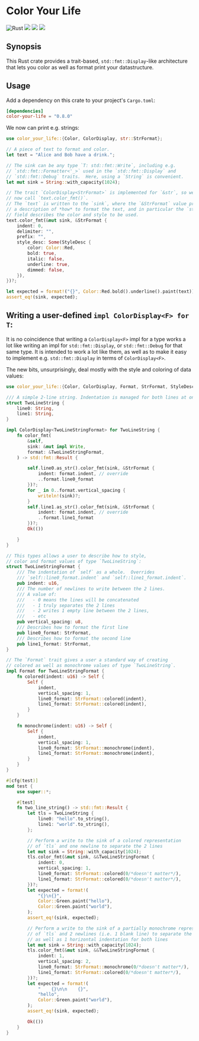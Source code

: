 # Color Your Life

![Rust](https://github.com/jjpe/color-your-life/workflows/Rust/badge.svg)
[![](https://img.shields.io/crates/v/color-your-life?label=color-your-life)](https://crates.io/crates/color-your-life)
![](https://img.shields.io/badge/rustc-1.26+-darkcyan.svg)
![](https://img.shields.io/crates/l/color-your-life)

## Synopsis

This Rust crate provides a trait-based, `std::fmt::Display`-like architecture
that lets you color as well as format print your datastructure.

## Usage

Add a dependency on this crate to your project's `Cargo.toml`:
``` toml
[dependencies]
color-your-life = "0.8.0"
```

We now can print e.g. strings:
```rust
use color_your_life::{Color, ColorDisplay, str::StrFormat};

// A piece of text to format and color.
let text = "Alice and Bob have a drink.";

// The sink can be any type `T: std::fmt::Write`, including e.g.
// `std::fmt::Formatter<'_>` used in the `std::fmt::Display` and
// `std::fmt::Debug` traits.  Here, using a `String` is convenient.
let mut sink = String::with_capacity(1024);

// The trait `ColorDisplay<StrFormat>` is implemented for `&str`, so we can
// now call `text.color_fmt()`.
// The `text` is written to the `sink`, where the `&StrFormat` value provides
// a description of *how* to format the text, and in particular the `style_desc`
// field describes the color and style to be used.
text.color_fmt(&mut sink, &StrFormat {
    indent: 0,
    delimiter: "",
    prefix: "",
    style_desc: Some(StyleDesc {
        color: Color::Red,
        bold: true,
        italic: false,
        underline: true,
        dimmed: false,
    }),
})?;

let expected = format!("{}", Color::Red.bold().underline().paint(text));
assert_eq!(sink, expected);
```

## Writing a user-defined `impl ColorDisplay<F> for T`:

It is no coincidence that writing a `ColorDisplay<F>` impl for a type works
a lot like writing an impl for `std::fmt::Display`, or `std::fmt::Debug` for
that same type.
It is intended to work a lot like them, as well as to make it easy
to implement e.g. `std::fmt::Display` in terms of `ColorDisplay<F>`.

The new bits, unsurprisingly, deal mostly with the style and coloring
of data values:
``` rust
use color_your_life::{Color, ColorDisplay, Format, StrFormat, StyleDesc};

/// A simple 2-line string. Indentation is managed for both lines at once.
struct TwoLineString {
    line0: String,
    line1: String,
}

impl ColorDisplay<TwoLineStringFormat> for TwoLineString {
    fn color_fmt(
        &self,
        sink: &mut impl Write,
        format: &TwoLineStringFormat,
    ) -> std::fmt::Result {

        self.line0.as_str().color_fmt(sink, &StrFormat {
            indent: format.indent, // override
            ..format.line0_format
        })?;
        for _ in 0..format.vertical_spacing {
            writeln!(sink)?;
        }
        self.line1.as_str().color_fmt(sink, &StrFormat {
            indent: format.indent, // override
            ..format.line1_format
        })?;
        Ok(())

    }
}

// This types allows a user to describe how to style,
// color and format values of type `TwoLineString`:
struct TwoLineStringFormat {
    /// The indentation of `self` as a whole.  Overrides
    /// `self::line0_format.indent` and `self::line1_format.indent`.
    pub indent: u16,
    /// The number of newlines to write between the 2 lines.
    /// A value of:
    ///   - 0 means the lines will be concatenated
    ///   - 1 truly separates the 2 lines
    ///   - 2 writes 1 empty line between the 2 lines,
    ///   - etc
    pub vertical_spacing: u8,
    /// Describes how to format the first line
    pub line0_format: StrFormat,
    /// Describes how to format the second line
    pub line1_format: StrFormat,
}

// The `Format` trait gives a user a standard way of creating
// colored as well as monochrome values of type `TwoLineString`.
impl Format for TwoLineStringFormat {
    fn colored(indent: u16) -> Self {
        Self {
            indent,
            vertical_spacing: 1,
            line0_format: StrFormat::colored(indent),
            line1_format: StrFormat::colored(indent),
        }
    }

    fn monochrome(indent: u16) -> Self {
        Self {
            indent,
            vertical_spacing: 1,
            line0_format: StrFormat::monochrome(indent),
            line1_format: StrFormat::monochrome(indent),
        }
    }
}

#[cfg(test)]
mod test {
    use super::*;

    #[test]
    fn two_line_string() -> std::fmt::Result {
        let tls = TwoLineString {
            line0: "hello".to_string(),
            line1: "world".to_string(),
        };

        // Perform a write to the sink of a colored representation
        // of `tls` and one newline to separate the 2 lines
        let mut sink = String::with_capacity(1024);
        tls.color_fmt(&mut sink, &&TwoLineStringFormat {
            indent: 0,
            vertical_spacing: 1,
            line0_format: StrFormat::colored(0/*doesn't matter*/),
            line1_format: StrFormat::colored(0/*doesn't matter*/),
        })?;
        let expected = format!(
            "{}\n{}",
            Color::Green.paint("hello"),
            Color::Green.paint("world"),
        );
        assert_eq!(sink, expected);

        // Perform a write to the sink of a partially monochrome representation
        // of `tls` and 2 newlines (i.e. 1 blank line) to separate the 2 lines,
        // as well as 1 horizontal indentation for both lines
        let mut sink = String::with_capacity(1024);
        tls.color_fmt(&mut sink, &&TwoLineStringFormat {
            indent: 1,
            vertical_spacing: 2,
            line0_format: StrFormat::monochrome(0/*doesn't matter*/),
            line1_format: StrFormat::colored(0/*doesn't matter*/),
        })?;
        let expected = format!(
            "    {}\n\n    {}",
            "hello",
            Color::Green.paint("world"),
        );
        assert_eq!(sink, expected);

        Ok(())
    }
}

```
